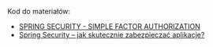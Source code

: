 Kod do materiałów:
* [SPRING SECURITY - SIMPLE FACTOR AUTHORIZATION](https://youtu.be/FZ4fnxPPuDc)
* [Spring Security – jak skutecznie zabezpieczać aplikacje?](https://bykowski.pl/spring-security-jak-skutecznie-zabezpieczac-aplikacje/)
